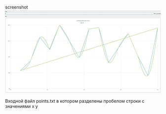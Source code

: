 screenshot
<br>
<img src="appspline.jpg"/>

Входной файл points.txt в котором разделены пробелом строки c значениями x y
